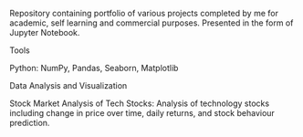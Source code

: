 
Repository containing portfolio of various projects completed by me for academic, self learning and commercial purposes. 
Presented in the form of Jupyter Notebook.

Tools

Python: NumPy, Pandas, Seaborn, Matplotlib

Data Analysis and Visualization 

Stock Market Analysis of Tech Stocks: Analysis of technology stocks including change in price over time, daily returns, and stock behaviour prediction. 

